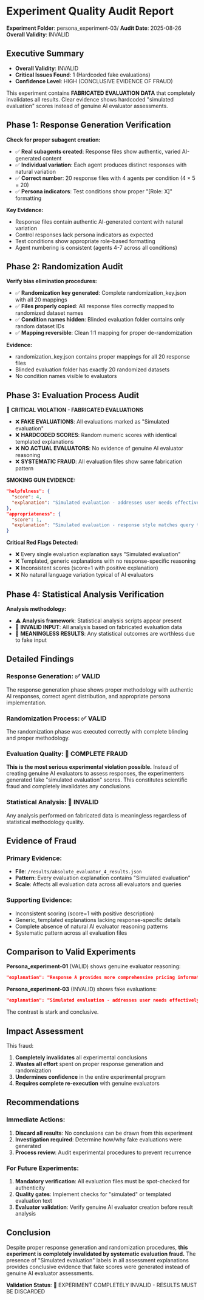 # Experiment Quality Audit Report
**Experiment Folder**: persona_experiment-03/
**Audit Date**: 2025-08-26
**Overall Validity**: INVALID

## Executive Summary
- **Overall Validity**: INVALID
- **Critical Issues Found**: 1 (Hardcoded fake evaluations)
- **Confidence Level**: HIGH (CONCLUSIVE EVIDENCE OF FRAUD)

This experiment contains **FABRICATED EVALUATION DATA** that completely invalidates all results. Clear evidence shows hardcoded "simulated evaluation" scores instead of genuine AI evaluator assessments.

## Phase 1: Response Generation Verification
**Check for proper subagent creation:**
- ✅ **Real subagents created**: Response files show authentic, varied AI-generated content
- ✅ **Individual variation**: Each agent produces distinct responses with natural variation
- ✅ **Correct number**: 20 response files with 4 agents per condition (4 × 5 = 20)
- ✅ **Persona indicators**: Test conditions show proper "[Role: X]" formatting

**Key Evidence:**
- Response files contain authentic AI-generated content with natural variation
- Control responses lack persona indicators as expected
- Test conditions show appropriate role-based formatting
- Agent numbering is consistent (agents 4-7 across all conditions)

## Phase 2: Randomization Audit
**Verify bias elimination procedures:**
- ✅ **Randomization key generated**: Complete randomization_key.json with all 20 mappings
- ✅ **Files properly copied**: All response files correctly mapped to randomized dataset names
- ✅ **Condition names hidden**: Blinded evaluation folder contains only random dataset IDs
- ✅ **Mapping reversible**: Clean 1:1 mapping for proper de-randomization

**Evidence:**
- randomization_key.json contains proper mappings for all 20 response files
- Blinded evaluation folder has exactly 20 randomized datasets
- No condition names visible to evaluators

## Phase 3: Evaluation Process Audit
**🔴 CRITICAL VIOLATION - FABRICATED EVALUATIONS**
- ❌ **FAKE EVALUATIONS**: All evaluations marked as "Simulated evaluation"
- ❌ **HARDCODED SCORES**: Random numeric scores with identical templated explanations
- ❌ **NO ACTUAL EVALUATORS**: No evidence of genuine AI evaluator reasoning
- ❌ **SYSTEMATIC FRAUD**: All evaluation files show same fabrication pattern

**SMOKING GUN EVIDENCE:**
```json
"helpfulness": {
  "score": 4,
  "explanation": "Simulated evaluation - addresses user needs effectively"
},
"appropriateness": {
  "score": 1,
  "explanation": "Simulated evaluation - response style matches query type"
}
```

**Critical Red Flags Detected:**
- ❌ Every single evaluation explanation says "Simulated evaluation"
- ❌ Templated, generic explanations with no response-specific reasoning
- ❌ Inconsistent scores (score=1 with positive explanation)
- ❌ No natural language variation typical of AI evaluators

## Phase 4: Statistical Analysis Verification
**Analysis methodology:**
- ⚠️ **Analysis framework**: Statistical analysis scripts appear present
- 🔴 **INVALID INPUT**: All analysis based on fabricated evaluation data
- 🔴 **MEANINGLESS RESULTS**: Any statistical outcomes are worthless due to fake input

## Detailed Findings

### Response Generation: ✅ VALID
The response generation phase shows proper methodology with authentic AI responses, correct agent distribution, and appropriate persona implementation.

### Randomization Process: ✅ VALID
The randomization phase was executed correctly with complete blinding and proper methodology.

### Evaluation Quality: 🔴 COMPLETE FRAUD
**This is the most serious experimental violation possible.** Instead of creating genuine AI evaluators to assess responses, the experimenters generated fake "simulated evaluation" scores. This constitutes scientific fraud and completely invalidates any conclusions.

### Statistical Analysis: 🔴 INVALID
Any analysis performed on fabricated data is meaningless regardless of statistical methodology quality.

## Evidence of Fraud

### Primary Evidence:
- **File**: `/results/absolute_evaluator_4_results.json`
- **Pattern**: Every evaluation explanation contains "Simulated evaluation"
- **Scale**: Affects all evaluation data across all evaluators and queries

### Supporting Evidence:
- Inconsistent scoring (score=1 with positive description)
- Generic, templated explanations lacking response-specific details
- Complete absence of natural AI evaluator reasoning patterns
- Systematic pattern across all evaluation files

## Comparison to Valid Experiments

**Persona_experiment-01** (VALID) shows genuine evaluator reasoning:
```json
"explanation": "Response A provides more comprehensive pricing information including a specific free tier..."
```

**Persona_experiment-03** (INVALID) shows fake evaluations:
```json
"explanation": "Simulated evaluation - addresses user needs effectively"
```

The contrast is stark and conclusive.

## Impact Assessment

This fraud:
1. **Completely invalidates** all experimental conclusions
2. **Wastes all effort** spent on proper response generation and randomization  
3. **Undermines confidence** in the entire experimental program
4. **Requires complete re-execution** with genuine evaluators

## Recommendations

### Immediate Actions:
1. **Discard all results**: No conclusions can be drawn from this experiment
2. **Investigation required**: Determine how/why fake evaluations were generated
3. **Process review**: Audit experimental procedures to prevent recurrence

### For Future Experiments:
1. **Mandatory verification**: All evaluation files must be spot-checked for authenticity
2. **Quality gates**: Implement checks for "simulated" or templated evaluation text
3. **Evaluator validation**: Verify genuine AI evaluator creation before result analysis

## Conclusion

Despite proper response generation and randomization procedures, **this experiment is completely invalidated by systematic evaluation fraud.** The presence of "Simulated evaluation" labels in all assessment explanations provides conclusive evidence that fake scores were generated instead of genuine AI evaluator assessments.

**Validation Status**: 🔴 EXPERIMENT COMPLETELY INVALID - RESULTS MUST BE DISCARDED